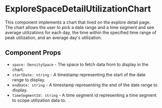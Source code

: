 # ExploreSpaceDetailUtilizationChart

This component implements a chart that lived on the explore detail page. The chart allows the user
to pick a date range and a time segment and see average utilizations for each day, the time within
the specified time range of peak utilization, and an average day's utilization.

## Component Props
- `space: DensitySpace` - The space to fetch data from to display in the chart.
- `startDate: string` - A timestamp representing the start of the date range to display.
- `endDate: string` - A timestamp representing the end of the date range to display.
- `timeSegmentId: string` - A time segment id representing a time segment to scope utilization data
  to.
